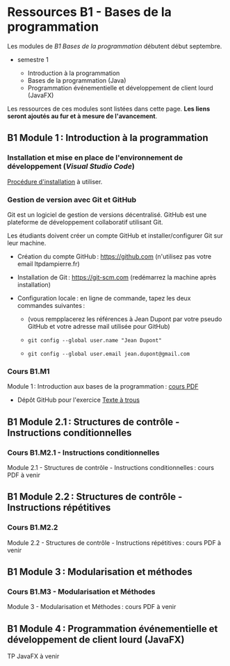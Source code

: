 # Ressources B1 - Bases de la programmation

Les modules de _B1 Bases de la programmation_ débutent début septembre.

- semestre 1

  - Introduction à la programmation
  - Bases de la programmation (Java)
  - Programmation événementielle et développement de client lourd (JavaFX)

Les ressources de ces modules sont listées dans cette page. **Les liens seront ajoutés au fur et à mesure de l'avancement**.

## B1 Module 1 : Introduction à la programmation

### Installation et mise en place de l'environnement de développement (_Visual Studio Code_)

[Procédure d'installation](installation_ide.md) à utiliser.

### Gestion de version avec Git et GitHub

Git est un logiciel de gestion de versions décentralisé. GitHub est une plateforme de développement collaboratif utilisant Git.

Les étudiants doivent créer un compte GitHub et installer/configurer Git sur leur machine.

- Création du compte GitHub : https://github.com (n'utilisez pas votre email ltpdampierre.fr)

- Installation de Git : https://git-scm.com (redémarrez la machine après installation)

- Configuration locale : en ligne de commande, tapez les deux commandes suivantes :

  - (vous rempplacerez les références à Jean Dupont par votre pseudo GitHub et votre adresse mail utilisée pour GitHub)

  - `git config --global user.name "Jean Dupont"`

  - `git config --global user.email jean.dupont@gmail.com`

### Cours B1.M1

Module 1 : Introduction aux bases de la programmation : [cours PDF](pdf/M1-intro.pdf)

- Dépôt GitHub pour l'exercice [Texte à trous](https://github.com/rose-line/sio1-2026-java-texte-a-trous)

## B1 Module 2.1 : Structures de contrôle - Instructions conditionnelles

### Cours B1.M2.1 - Instructions conditionnelles

Module 2.1 - Structures de contrôle - Instructions conditionnelles : cours PDF à venir

## B1 Module 2.2 : Structures de contrôle - Instructions répétitives

### Cours B1.M2.2

Module 2.2 - Structures de contrôle - Instructions répétitives : cours PDF à venir

## B1 Module 3 : Modularisation et méthodes

### Cours B1.M3 - Modularisation et Méthodes

Module 3 - Modularisation et Méthodes : cours PDF à venir

## B1 Module 4 : Programmation événementielle et développement de client lourd (JavaFX)

TP JavaFX à venir

